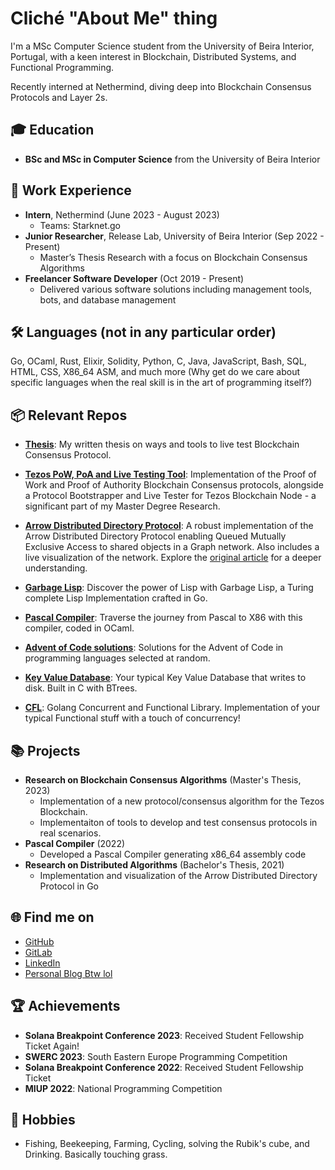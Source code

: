 # Cliché "About Me" thing

I'm a MSc Computer Science student from the University of Beira Interior, Portugal, with a keen interest in Blockchain, Distributed Systems, and Functional Programming. 

Recently interned at Nethermind, diving deep into Blockchain Consensus Protocols and Layer 2s.

## 🎓 Education
- **BSc and MSc in Computer Science** from the University of Beira Interior 

## 💼 Work Experience
- **Intern**, Nethermind (June 2023 - August 2023)
  - Teams: Starknet.go
- **Junior Researcher**, Release Lab, University of Beira Interior (Sep 2022 - Present)
  - Master’s Thesis Research with a focus on Blockchain Consensus Algorithms
- **Freelancer Software Developer** (Oct 2019 - Present)
  - Delivered various software solutions including management tools, bots, and database management

## 🛠️ Languages  (not in any particular order)
Go, OCaml, Rust, Elixir, Solidity, Python, C, Java, JavaScript, Bash, SQL, HTML, CSS, X86_64 ASM, and much more
(Why get do we care about specific languages when the real skill is in the art of programming itself?)


## 📦 Relevant Repos
- **[Thesis](https://github.com/Gabulhas/thesis-Consensus-Protocol-as-a-Plugin/blob/master/Tese.pdf)**: My written thesis on ways and tools to live test Blockchain Consensus Protocol.

- **[Tezos PoW, PoA and Live Testing Tool](https://github.com/Gabulhas/Tezos-PoW-and-Testing-Tool)**: Implementation of the Proof of Work and Proof of Authority Blockchain Consensus protocols, alongside a Protocol Bootstrapper and Live Tester for Tezos Blockchain Node - a significant part of my Master Degree Research.

- **[Arrow Distributed Directory Protocol](https://github.com/Gabulhas/Arrow-Distributed-Directory-Protocol)**: A robust implementation of the Arrow Distributed Directory Protocol enabling Queued Mutually Exclusive Access to shared objects in a Graph network. Also includes a live visualization of the network.
Explore the [original article](https://cs.brown.edu/~mph/DemmerH98/disc.pdf) for a deeper understanding.

- **[Garbage Lisp](https://github.com/Gabulhas/Garbage-Lisp)**: Discover the power of Lisp with Garbage Lisp, a Turing complete Lisp Implementation crafted in Go.

- **[Pascal Compiler](https://github.com/Gabulhas/Pascal-Compiler)**: Traverse the journey from Pascal to X86 with this compiler, coded in OCaml.

- **[Advent of Code solutions](https://github.com/Gabulhas/aoc2022)**: Solutions for the Advent of Code in programming languages selected at random.

- **[Key Value Database](https://github.com/Gabulhas/KVDatabase)**: Your typical Key Value Database that writes to disk. Built in C with BTrees.

- **[CFL](https://github.com/Gabulhas/cfl)**: Golang Concurrent and Functional Library. Implementation of your typical Functional stuff with a touch of concurrency!

## 📚 Projects
- **Research on Blockchain Consensus Algorithms** (Master's Thesis, 2023)
  - Implementation of a new protocol/consensus algorithm for the Tezos Blockchain. 
  - Implementaiton of tools to develop and test consensus protocols in real scenarios.
- **Pascal Compiler** (2022)
  - Developed a Pascal Compiler generating x86_64 assembly code
- **Research on Distributed Algorithms** (Bachelor's Thesis, 2021)
  - Implementation and visualization of the Arrow Distributed Directory Protocol in Go

## 🌐 Find me on
- [GitHub](https://github.com/Gabulhas)
- [GitLab](https://gitlab.com/Gabulhas)
- [LinkedIn](https://www.linkedin.com/in/guilhermelopes-670753218)
- [Personal Blog Btw lol](https://jamusti.co)

## 🏆 Achievements
- **Solana Breakpoint Conference 2023**: Received Student Fellowship Ticket Again!
- **SWERC 2023**: South Eastern Europe Programming Competition
- **Solana Breakpoint Conference 2022**: Received Student Fellowship Ticket
- **MIUP 2022**: National Programming Competition

## 🎣 Hobbies
- Fishing, Beekeeping, Farming, Cycling, solving the Rubik's cube, and Drinking. Basically touching grass.
